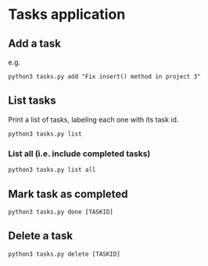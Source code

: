 # Tasks application

## Add a task

e.g.
```
python3 tasks.py add "Fix insert() method in project 3"
```

## List tasks

Print a list of tasks, labeling each one with its task id.

```
python3 tasks.py list
```

### List all (i.e. include completed tasks)

```
python3 tasks.py list all
```

## Mark task as completed

```
python3 tasks.py done [TASKID]
```

## Delete a task

```
python3 tasks.py delete [TASKID]
```